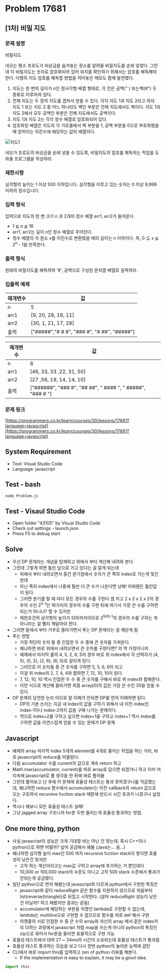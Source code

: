# Problem 17681

## [1차] 비밀 지도

### 문제 설명

비밀지도

네오는 평소 프로도가 비상금을 숨겨놓는 장소를 알려줄 비밀지도를 손에 넣었다. 그런데 이 비밀지도는 숫자로 암호화되어 있어 위치를 확인하기 위해서는 암호를 해독해야 한다. 다행히 지도 암호를 해독할 방법을 적어놓은 메모도 함께 발견했다.

1. 지도는 한 변의 길이가 n인 정사각형 배열 형태로, 각 칸은 공백(" ) 또는벽(#") 두 종류로 이루어져 있다.
2. 전체 지도는 두 장의 지도를 겹쳐서 얻을 수 있다. 각각 지도 1과 지도 2라고 하자. 지도 1 또는 지도 2 중 어느 하나라도 벽인 부분은 전체 지도에서도 벽이다. 지도 1과 지도 2에서 모두 공백인 부분은 전체 지도에서도 공백이다.
3. 지도 1과 지도 2는 각각 정수 배열로 암호화되어 있다.
4. 암호화된 배열은 지도의 각 가로줄에서 벽 부분을 1, 공백 부분을 0으로 부호화했을 때 얻어지는 이진수에 해당하는 값의 배열이다.

![지도1](http://t1.kakaocdn.net/welcome2018/secret8.png)

네오가 프로도의 비상금을 손에 넣을 수 있도록, 비밀지도의 암호를 해독하는 작업을 도와줄 프로그램을 작성하라.

### 제한사항

삼각형의 높이는 1 이상 500 이하입니다.
삼각형을 이루고 있는 숫자는 0 이상 9,999 이하의 정수입니다.

### 입력 형식

입력으로 지도의 한 변 크기 n 과 2개의 정수 배열 arr1, arr2가 들어온다.

- 1 ≦ n ≦ 16
- arr1, arr2는 길이 n인 정수 배열로 주어진다.
- 정수 배열의 각 원소 x를 이진수로 변환했을 때의 길이는 n 이하이다. 즉, 0 ≦ x ≦ 2<sup>n</sup> - 1을 만족한다.

### 출력 형식

원래의 비밀지도를 해독하여 '#', 공백으로 구성된 문자열 배열로 출력하라.

### 입출력 예제

|매개변수|값|
|-------|--|
|n|5|
|arr1|[9, 20, 28, 18, 11]|
|arr2|[30, 1, 21, 17, 28]|
|출력|["#####","# # #", "### #", "# ##", "#####"]|

|매개변수|값|
|-------|--|
|n|6|
|arr1|[46, 33, 33 ,22, 31, 50]|
|arr2|[27 ,56, 19, 14, 14, 10]|
|출력|["######", "### #", "## ##", " #### ", " #####", "### # "]|

### 문제 링크

[https://programmers.co.kr/learn/courses/30/lessons/17681?language=javascript](https://programmers.co.kr/learn/courses/30/lessons/17681?language=javascript)

## System Requirement

- Tool: Visual Studio Code
- Language: javascript

## Test - bash

```bash
node Problem.js
```

## Test - Visaul Studio Code

- Open folder "43105" by Visual Studio Code
- Check out settings - launch.json
- Press F5 to debug start

## Solve

- 우선 DP 문제라는 개념을 탑재하고 위에서 부터 계산해 내려와 본다.
- 그런데 그렇게 하면 틀린 답으로 가고 있다는 걸 알게 되는데
  - 위에서 부터 내려오면서 중간 분기점에서 숫자가 큰 쪽의 index로 가는게 맞긴 한데
  - 아닌 쪽의 index에서 나중에 훨씬 더 큰 수가 나온다면 낭패! 어찌됐든 틀린답이 된다.
  - 그러면 분기를 탈 때 마다 모든 경우의 수를 구한다 셈 치고 2 x 2 x 2 x 2의 경우의 수인 2<sup>5-1</sup>인 16가지의 경우의 수를 구한 뒤에 여기서 가장 큰 수를 구하면 되는거 아니냐? 할 수 있지만
  - 제한조건의 삼각형의 높이가 500까지이므로 2<sup>500-1</sup>의 경우의 수를 구하는 게 아니라는 걸 빨리 깨달아야 한다.
- 그러면 밑에서 부터 거꾸로 올라가면서 푸는 DP 문제라는 걸 깨닫게 됨
- 푸는 방법
  - 가장 하단의 숫자 들 중 인접한 두 수 중에 큰 숫자를 가져온다.
  - 왜냐하면 바로 위에서 내려오면서 큰 숫자를 구한다면? 의 역 가정이니까
  - 예제에서 마지막 줄의 4, 5, 2, 6, 5의 경우 바로 위 index에서 각 선택지가 (4, 5), (5, 2), (2, 6), (6, 5)로 갈리게 된다.
  - 그러므로 이 숫자들 중 큰 숫자를 구하면 5, 5, 6, 6이 되고
  - 이걸 위 index의 2, 7, 4, 4와 합하면 7, 12, 10, 10이 된다.
  - 7, 12, 10, 10 역시 인접한 두 수 중 큰 숫자를 구해서 바로 위 index와 합해준다.
  - 이런 식으로 계산해 올라가면 최종 array[0]의 값은 가장 큰 수인 30을 얻을 수 있다.
- DP 문제의 당연한 논리 이므로 잘 이해가 안되면 DP를 먼저 이해하면 된다.
  - DP의 기본 논리는 지금 내 index의 값을 구하기 위해서 내 이전 index인 index-1이나 index-2까지 값을 구해 나가는 문제이다.
  - 역으로 index+2를 구하고 싶으면 index+1을 구하고 index+1 역시 index를 구하면 값을 자연스럽게 얻을 수 있는 문제가 DP 문제

## Javascript

- 예제의 array 마지막 index 5개의 element를 4개로 줄이는 작업을 하는 거라, 바로 javascript의 reduce를 떠올렸다.
- 다음 accumulator 수를 current의 값으로 계속 return 하고
- Math.max(accumulator, current)를 따로 array로 담으면 되겠거니 하고 이미 머리속에 javascript로 풀 생각을 한 뒤에 바로 풀어봄
- 그런데 풀어보고 난 후에 이 문제에 효율성 테스트는 통과 못하겠구나를 직감했는데, 왜냐하면 reduce 함수에서 accumulator는 이전 callback의 return 값으로 오는 구조여서 recursive fuction stack 때문에 반드시 시간 초과가 나겠구나 싶었다.
- 역시나 해보니 모든 효율성 테스트 실패!
- 그냥 jagged array 구조니까 for문 두번 돌리는게 효율성 통과하는 방법.

## One more thing, python

- 사실 javascript의 성능은 크게 기대할 바는 아닌 건 맞는데, 혹시 C++이나 python으로 하면 어떨까? 싶어 궁금해서 해봄 (Java는... 음...)
- 왜냐하면 삼각형 높이 max인 500 까지 recursive fuction stack이 쌓이면 효율성이 낮은건 맞지만
  - 고작 하는 계산이라고는 max값 구하고 array에 추가하는 거 뿐인데다
  - 10,000 or 100,000 stack의 수준도 아니고 고작 500 stack 수준에서 통과가 안되는게 궁금했다.
- 일단 python으로 먼저 해봤는데 javascript와 다르게 python에서 구현한 특징은
  - javascript와 같이 reduceRight 같은 함수를 지원하지 않으므로 처음부터 list(reverse(triangle))로 뒤집고 시작한다. (설마 reduceRight 성능이 낮은 건 아닐까? 하고 해봤지만 결과는 같음)
  - accumulator에 해당하는 부분을 익명인 lambda로 구현할 수 없는데, lambda는 multiline으로 구현할 수 없으므로 함수를 따로 def 해서 구현
  - 아랫줄의 서로 인접한 수 중 큰 수의 array와 자신의 array 에서 같은 index끼리 더하는 과정에서 javascript 처럼 map을 쓰는게 아니라 python의 특징인 zip으로 묶어서 for문을 돌리면 효율적으로 구현 가능
- 효율성 테스트에서 대략 27 ~ 34ms의 시간이 소요되는데 효율성 테스트가 통과됨
- 효율성 테스트 통과하는 모습을 보고 다시 한번 python의 놀라운 능력에 감탄
- CLI에서 바로 import this를 입력하고 zen of python 리뷰를 해본다.
  - If the implementation is easy to explain, it may be a good idea.

``` python
import this
```